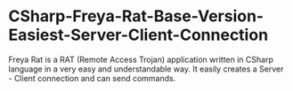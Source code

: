 # CSharp-Freya-Rat-Base-Version-Easiest-Server-Client-Connection
Freya Rat is a RAT (Remote Access Trojan) application written in CSharp language in a very easy and understandable way. It easily creates a Server - Client connection and can send commands.
